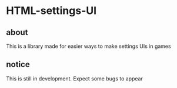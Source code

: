 # HTML-settings-UI

## about

This is a library made for easier ways to make settings UIs in games

## notice

This is still in development. Expect some bugs to appear